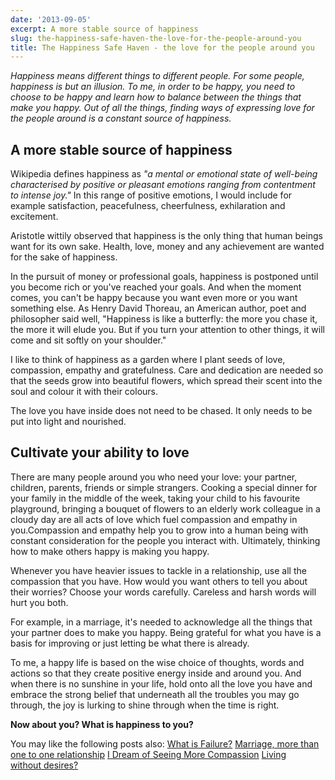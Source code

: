 ```yaml
---
date: '2013-09-05'
excerpt: A more stable source of happiness
slug: the-happiness-safe-haven-the-love-for-the-people-around-you
title: The Happiness Safe Haven - the love for the people around you
---
```


*Happiness means different things to different people. For some people, happiness is but an illusion. To me, in order to be happy, you need to choose to be happy and learn how to balance between the things that make you happy. Out of all the things, finding ways of expressing love for the people around is a constant source of happiness.*

## A more stable source of happiness

Wikipedia defines happiness as *"a mental or emotional state of well-being characterised by positive or pleasant emotions ranging from contentment to intense joy."* In this range of positive emotions, I would include for example satisfaction, peacefulness, cheerfulness, exhilaration and excitement.

Aristotle wittily observed that happiness is the only thing that human beings want for its own sake. Health, love, money and any achievement are wanted for the sake of happiness.

In the pursuit of money or professional goals, happiness is postponed until you become rich or you've reached your goals. And when the moment comes, you can't be happy because you want even more or you want something else. As Henry David Thoreau, an American author, poet and philosopher said well, "Happiness is like a butterfly: the more you chase it, the more it will elude you. But if you turn your attention to other things, it will come and sit softly on your shoulder."

I like to think of happiness as a garden where I plant seeds of love, compassion, empathy and gratefulness. Care and dedication are needed so that the seeds grow into beautiful flowers, which spread their scent into the soul and colour it with their colours.

The love you have inside does not need to be chased. It only needs to be put into light and nourished.

## Cultivate your ability to love

There are many people around you who need your love: your partner, children, parents, friends or simple strangers. Cooking a special dinner for your family in the middle of the week, taking your child to his favourite playground, bringing a bouquet of flowers to an elderly work colleague in a cloudy day are all acts of love which fuel compassion and empathy in you.Compassion and empathy help you to grow into a human being with constant consideration for the people you interact with. Ultimately, thinking how to make others happy is making you happy.

Whenever you have heavier issues to tackle in a relationship, use all the compassion that you have. How would you want others to tell you about their worries? Choose your words carefully. Careless and harsh words will hurt you both.

For example, in a marriage, it's needed to acknowledge all the things that your partner does to make you happy. Being grateful for what you have is a basis for improving or just letting be what there is already.

To me, a happy life is based on the wise choice of thoughts, words and actions so that they create positive energy inside and around you. And when there is no sunshine in your life, hold onto all the love you have and embrace the strong belief that underneath all the troubles you may go through, the joy is lurking to shine through when the time is right.

**Now about you? What is happiness to you?**

You may like the following posts also:
[What is Failure?](http://www.flyingthoughts.net/?p=670)
[Marriage, more than one to one relationship](http://www.flyingthoughts.net/?p=114)
[I Dream of Seeing More Compassion](http://www.flyingthoughts.net/?p=535)
[Living without desires?](http://www.flyingthoughts.net/?p=675)
